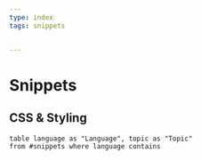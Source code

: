 ```yaml
---
type: index
tags: snippets


---
```



# Snippets


## CSS & Styling
```dataview
table language as "Language", topic as "Topic"
from #snippets where language contains
```